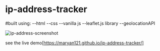 # ip-address-tracker

#built using: 
--html
--css
--vanilla js
--leaflet.js library
--geolocationAPI


![ip-address-screenshot](https://user-images.githubusercontent.com/88990104/215273138-9b2c2543-bc34-4639-a400-37ed9b7daf99.jpg)

see the live demo[https://maryan121.github.io/ip-address-tracker/]

